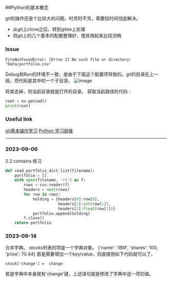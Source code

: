 ##Python的基本概念

git的操作还是个比较大的问题，时灵时不灵，需要找时间彻底解决。
* 从git上clone之后，转到gitee上处理
* 将git上的几个基本的配置整理好，使其用起来比较流畅

### Issue
```
FileNotFoundError: [Errno 2] No such file or directory: 'Data/portfolio.csv'
```
Debug和Run的环境不一致，是由于下面这个配置项导致的。git的目录在上一级，而代码是其中的一个子目录。
![image](https://github.com/kinghuns/learn-python/assets/3986252/ce373db3-be6d-4b7e-92e4-7ce15cd8c57e)

将其去掉，则当前目录就是打开的目录。
获取当前路径的代码：
```python
root = os.getcwd()
print(root)
```

### Useful link
[git基本操作学习](https://learngitbranching.js.org/?locale=zh_CN)
[Python 学习链接](https://github.com/kinghuns/practical-python)

---

### 2023-09-06
2.2 contains 练习

``` python
def read_portfolio_dict_list(filename):
    portfolio = []
    with open(filename, 'rt') as f:
        rows = csv.reader(f)
        headers = next(rows)
        for row in rows:
            holding = {headers[0]:row[0], 
                       headers[1]:int(row[1]),
                       headers[2]:float(row[2])}
            portfolio.append(holding)
        f.close()
    return portfolio
```

### 2023-09-14
合并字典。
stocks列表的项是一个字典对象。
 {'name': 'IBM', 'shares': 100, 'price': 70.44}
 若是需要增加一个key/value，则直接用如下代码就可以了。
 ```
 stock['change'] =  change 
 ```
若是字典中本身就有'change'键，上述语句就是修改了字典中这一项的值。






